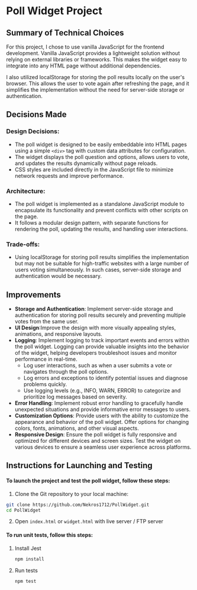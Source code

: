 # Poll Widget Project

## Summary of Technical Choices

For this project, I chose to use vanilla JavaScript for the frontend development. Vanilla JavaScript provides a lightweight solution without relying on external libraries or frameworks. This makes the widget easy to integrate into any HTML page without additional dependencies.

I also utilized localStorage for storing the poll results locally on the user's browser. This allows the user to vote again after refreshing the page, and it simplifies the implementation without the need for server-side storage or authentication.

## Decisions Made

### Design Decisions:
- The poll widget is designed to be easily embeddable into HTML pages using a simple `<div>` tag with custom data attributes for configuration.
- The widget displays the poll question and options, allows users to vote, and updates the results dynamically without page reloads.
- CSS styles are included directly in the JavaScript file to minimize network requests and improve performance.

### Architecture:
- The poll widget is implemented as a standalone JavaScript module to encapsulate its functionality and prevent conflicts with other scripts on the page.
- It follows a modular design pattern, with separate functions for rendering the poll, updating the results, and handling user interactions.

### Trade-offs:
- Using localStorage for storing poll results simplifies the implementation but may not be suitable for high-traffic websites with a large number of users voting simultaneously. In such cases, server-side storage and authentication would be necessary.

## Improvements
- **Storage and Authentication**: Implement server-side storage and authentication for storing poll results securely and preventing multiple votes from the same user.
- **UI Design**:Improve the design with more visually appealing styles, animations, and responsive layouts.
- **Logging**: Implement logging to track important events and errors within the poll widget. Logging can provide valuable insights into the behavior of the widget, helping developers troubleshoot issues and monitor performance in real-time.
   - Log user interactions, such as when a user submits a vote or navigates through the poll options.
   - Log errors and exceptions to identify potential issues and diagnose problems quickly.
   - Use logging levels (e.g., INFO, WARN, ERROR) to categorize and prioritize log messages based on severity.
- **Error Handling**: Implement robust error handling to gracefully handle unexpected situations and provide informative error messages to users.
- **Customization Options**: Provide users with the ability to customize the appearance and behavior of the poll widget. Offer options for changing colors, fonts, animations, and other visual aspects.
- **Responsive Design**: Ensure the poll widget is fully responsive and optimized for different devices and screen sizes. Test the widget on various devices to ensure a seamless user experience across platforms.

## Instructions for Launching and Testing

#### To launch the project and test the poll widget, follow these steps:

1. Clone the Git repository to your local machine:

```bash
git clone https://github.com/Nekros1712/PollWidget.git
cd PollWidget
```

2. Open `index.html` or `widget.html` with live server / FTP server

#### To run unit tests, follow this steps:

1. Install Jest
   ```bash
   npm install
   ```

2. Run tests
   ```bash
   npm test
   ```
